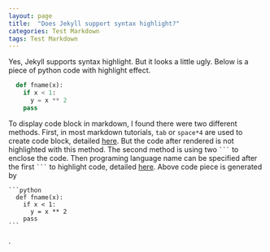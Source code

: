 ```yaml
---
layout: page
title:  "Does Jekyll support syntax highlight?"
categories: Test Markdown
tags: Test Markdown
---
```

Yes, Jekyll supports syntax highlight. But it looks a little ugly. Below is a piece of python code with highlight effect.

````python
  def fname(x):
    if x < 1:
      y = x ** 2
    pass
````

To display code block in markdown, I found there were two different methods. First, in most markdown tutorials, `tab` or `space*4` are used to create code block, detailed [here](http://daringfireball.net/projects/markdown/syntax#precode). But the code after rendered is not highlighted with this method. The second method is using two ```` ``` ```` to enclose the code. Then programing language name can be specified after the first ```` ``` ```` to highlight code, detailed [here](http://daringfireball.net/projects/markdown/syntax#code). Above code piece is generated by

````
```python
  def fname(x):
    if x < 1:
      y = x ** 2
    pass
```
````
.
